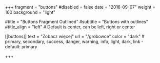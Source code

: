 +++
fragment = "buttons"
#disabled = false
date = "2016-09-07"
weight = 160
background = "light"

#title = "Buttons Fragment Outlined"
#subtitle = "Buttons with outlines"
#title_align = "left" # Default is center, can be left, right or center

[[buttons]]
  text = "Zobacz więcej"
  url = "/grobowce"
  color = "dark" # primary, secondary, success, danger, warning, info, light, dark, link - default: primary

+++
